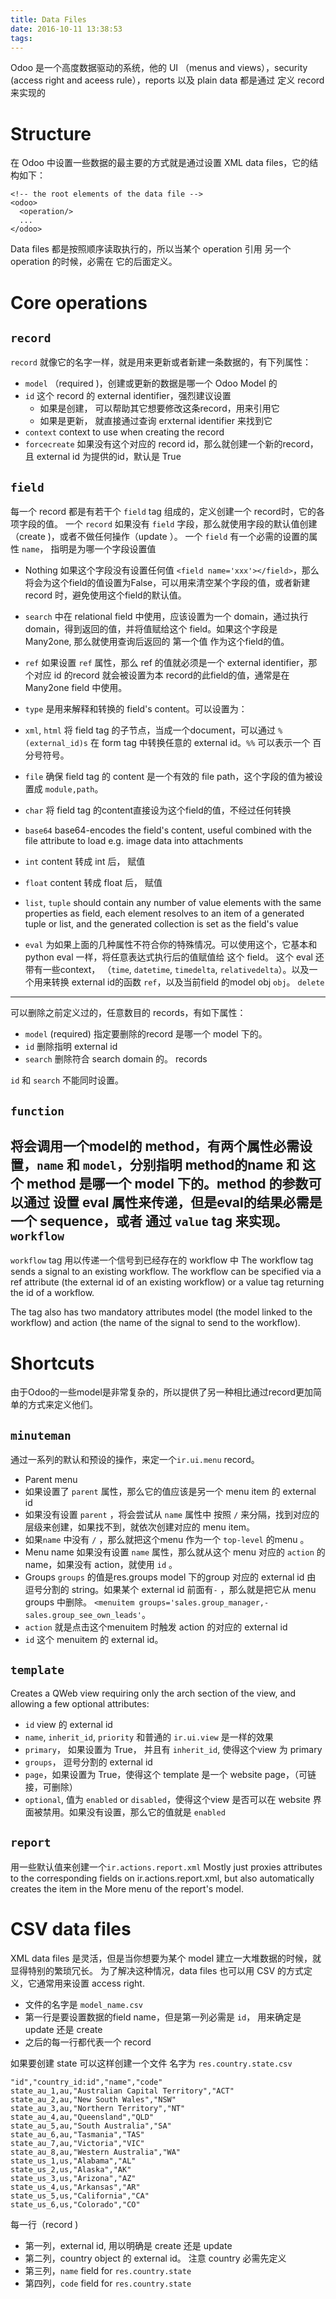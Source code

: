 ```yaml
---
title: Data Files
date: 2016-10-11 13:38:53
tags:
---
```


Odoo 是一个高度数据驱动的系统，他的 UI （menus and views），security (access right and aceess rule），reports 以及 plain data 都是通过 定义 record 来实现的

# Structure

在 Odoo 中设置一些数据的最主要的方式就是通过设置 XML data files，它的结构如下：

```
<!-- the root elements of the data file -->
<odoo>
  <operation/>
  ...
</odoo>
```
Data files 都是按照顺序读取执行的，所以当某个 operation 引用 另一个 operation 的时候，必需在 它的后面定义。

# Core operations

`record`
--------
`record` 就像它的名字一样，就是用来更新或者新建一条数据的，有下列属性：
	
- `model` （required )，创建或更新的数据是哪一个 Odoo Model 的
- `id` 这个 record 的 external identifier，强烈建议设置
	- 如果是创建， 可以帮助其它想要修改这条record，用来引用它
	- 如果是更新， 就直接通过查询 erxternal identifier 来找到它
- `context` context to use when creating the record
- `forcecreate` 如果没有这个对应的 record id，那么就创建一个新的record，且 external id 为提供的id，默认是 True

`field`
-------
每一个 record 都是有若干个 `field` tag 组成的，定义创建一个 record时，它的各项字段的值。 一个 `record` 如果没有 `field` 字段，那么就使用字段的默认值创建（create )，或者不做任何操作（update ）。
一个 `field` 有一个必需的设置的属性 `name`， 指明是为哪一个字段设置值

- Nothing
如果这个字段没有设置任何值 `<field name='xxx'></field>`，那么将会为这个field的值设置为False，可以用来清空某个字段的值，或者新建 record 时，避免使用这个field的默认值。

- `search`
中在 relational field 中使用，应该设置为一个 domain，通过执行domain，得到返回的值，并将值赋给这个 field。如果这个字段是 Many2one, 那么就使用查询后返回的 第一个值 作为这个field的值。

- `ref`
如果设置 `ref` 属性，那么 ref 的值就必须是一个 external identifier，那个对应 id 的record 就会被设置为本 record的此field的值，通常是在 Many2one field 中使用。
- `type`
是用来解释和转换的 field's content。可以设置为：
 - `xml`, `html`
将 field tag 的子节点，当成一个document，可以通过 `%(external_id)s` 在 form tag 中转换任意的 external id。`%%` 可以表示一个 百分号符号。
 - `file`
确保 field tag 的 content 是一个有效的 file path，这个字段的值为被设置成 `module,path`。
 - `char`
将 field tag 的content直接设为这个field的值，不经过任何转换
 - `base64`
base64-encodes the field's content, useful combined with the file attribute to load e.g. image data into attachments
 - `int` content 转成 int 后， 赋值
 - `float` content 转成 float 后， 赋值
 - `list`, `tuple` 
 should contain any number of value elements with the same properties as field, each element resolves to an item of a generated tuple or list, and the generated collection is set as the field's value
- `eval`
为如果上面的几种属性不符合你的特殊情况。可以使用这个，它基本和 python eval 一样，将任意表达式执行后的值赋值给 这个 field。
这个 eval 还带有一些context， （`time`, `datetime`, `timedelta`, `relativedelta`）。以及一个用来转换 external id的函数 `ref`，以及当前field 的model obj `obj`。
`delete`
--------
可以删除之前定义过的，任意数目的 records，有如下属性：

- `model` (required) 指定要删除的record 是哪一个 model 下的。
- `id` 删除指明 external id
- `search` 删除符合 search domain 的。 records

`id` 和 `search` 不能同时设置。

`function`
------
将会调用一个model的 method，有两个属性必需设置，`name` 和 `model`，分别指明 method的name 和 这个 method 是哪一个 model 下的。method 的参数可以通过 设置 eval 属性来传递，但是eval的结果必需是一个 sequence，或者 通过 `value` tag 来实现。
`workflow`
------
`workflow` tag 用以传递一个信号到已经存在的 workflow 中
The workflow tag sends a signal to an existing workflow. The workflow can be specified via a ref attribute (the external id of an existing workflow) or a value tag returning the id of a workflow.

The tag also has two mandatory attributes model (the model linked to the workflow) and action (the name of the signal to send to the workflow).


# Shortcuts

由于Odoo的一些model是非常复杂的，所以提供了另一种相比通过record更加简单的方式来定义他们。

`minuteman`
---
通过一系列的默认和预设的操作，来定一个`ir.ui.menu` record。

- Parent menu
 - 如果设置了 `parent` 属性，那么它的值应该是另一个 menu item 的 external id
 - 如果没有设置 `parent` ，将会尝试从 `name` 属性中 按照 `/` 来分隔，找到对应的层级来创建，如果找不到，就依次创建对应的 menu item。
 - 如果`name` 中没有 `/` ，那么就把这个menu 作为一个 `top-level` 的menu 。
- Menu name
如果没有设置 `name` 属性，那么就从这个 menu 对应的 `action` 的 name，如果没有 action，就使用 `id` 。
- Groups
`groups` 的值是res.groups model 下的group 对应的 external id 由 逗号分割的 string。如果某个 external id 前面有`-` ，那么就是把它从 menu groups 中删除。
`<menuitem groups='sales.group_manager,-sales.group_see_own_leads'`。
- `action`
就是点击这个menuitem 时触发 action 的对应的 external id
- `id`
这个 menuitem 的 external id。

`template`
---
Creates a QWeb view requiring only the arch section of the view, and allowing a few optional attributes:

- `id`  view 的 external id
- `name`, `inherit_id`, `priority`
和普通的 `ir.ui.view` 是一样的效果
- `primary`， 如果设置为 True， 并且有 `inherit_id`, 使得这个view 为 primary
- `groups`， 逗号分割的 external id
- `page`，如果设置为 True，使得这个 template 是一个 website page，（可链接，可删除）
- `optional`,
值为 `enabled` or `disabled`，使得这个view 是否可以在 website 界面被禁用。如果没有设置，那么它的值就是 `enabled`

`report`
---

用一些默认值来创建一个`ir.actions.report.xml`
Mostly just proxies attributes to the corresponding fields on ir.actions.report.xml, but also automatically creates the item in the More menu of the report's model.


# CSV data files

XML data files 是灵活，但是当你想要为某个 model 建立一大堆数据的时候，就显得特别的繁琐冗长。
为了解决这种情况，data files 也可以用 CSV 的方式定义，它通常用来设置 access right.

- 文件的名字是 `model_name.csv`
- 第一行是要设置数据的field name，但是第一列必需是 `id`， 用来确定是 update 还是 create
- 之后的每一行都代表一个 record

如果要创建 state 可以这样创建一个文件 名字为 `res.country.state.csv`
```
"id","country_id:id","name","code"
state_au_1,au,"Australian Capital Territory","ACT"
state_au_2,au,"New South Wales","NSW"
state_au_3,au,"Northern Territory","NT"
state_au_4,au,"Queensland","QLD"
state_au_5,au,"South Australia","SA"
state_au_6,au,"Tasmania","TAS"
state_au_7,au,"Victoria","VIC"
state_au_8,au,"Western Australia","WA"
state_us_1,us,"Alabama","AL"
state_us_2,us,"Alaska","AK"
state_us_3,us,"Arizona","AZ"
state_us_4,us,"Arkansas","AR"
state_us_5,us,"California","CA"
state_us_6,us,"Colorado","CO"
```
每一行（record ) 

- 第一列，external id, 用以明确是 create 还是 update
- 第二列，country object 的 external id。 注意 country 必需先定义
- 第三列，`name` field for `res.country.state`
- 第四列，`code` field for `res.country.state`


